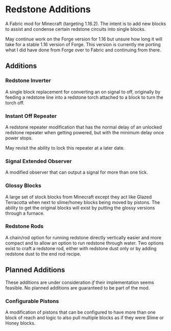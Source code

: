 # Redstone Additions
A Fabric mod for Minecraft (targeting 1.16.2).  The intent is to add new blocks to assist and condense certain redstone circuits into single blocks.

May continue work on the Forge version for 1.16 but unsure how long it will take for a stable 1.16 version of Forge.  This version is currently me porting what I did have done from Forge over to Fabric and continuing from there.

## Additions
### Redstone Inverter
A single block replacement for converting an on signal to off, originally by feeding a redstone line into a redstone torch attached to a block to turn the torch off.

### Instant Off Repeater
A redstone repeater modification that has the normal delay of an unlocked redstone repeater when getting powered, but with the minimum delay once power stops.

May revisit the ability to lock this repeater at a later date.

### Signal Extended Observer
A modified observer that can output a signal for more than one tick.

### Glossy Blocks
A large set of stock blocks from Minecraft except they act like Glazed Terracotta when next to slime/honey blocks being moved by pistons.  The ability to get the original blocks will exist by putting the glossy versions through a furnace.

### Redstone Rods
A chain/rod option for running redstone directly vertically easier and more compact and to allow an option to run redstone through water.  Two options exist to craft a redstone rod, either with redstone dust only or by adding redstone dust to the end rod recipe.

## Planned Additions
These additions are under consideration *if* their implementation seems feasible.  No planned additions are guaranteed to be part of the mod.

### Configurable Pistons
A modification of pistons that can be configured to have more than one block of reach and logic to also pull multiple blocks as if they were Slime or Honey blocks.